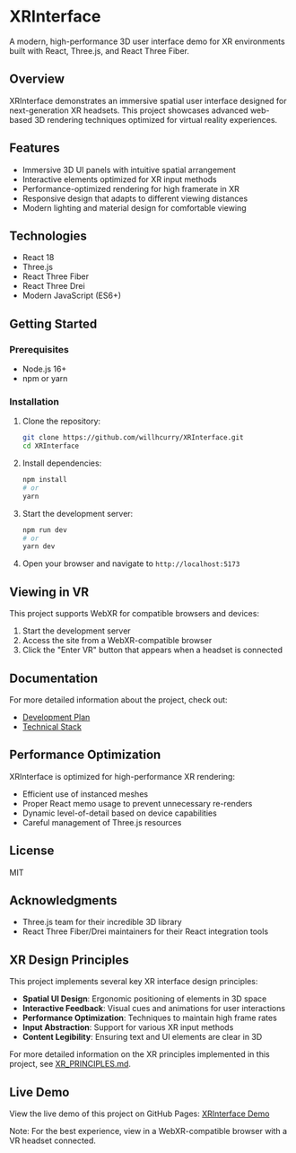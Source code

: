 # XRInterface

A modern, high-performance 3D user interface demo for XR environments built with React, Three.js, and React Three Fiber.

## Overview

XRInterface demonstrates an immersive spatial user interface designed for next-generation XR headsets. This project showcases advanced web-based 3D rendering techniques optimized for virtual reality experiences.

## Features

- Immersive 3D UI panels with intuitive spatial arrangement
- Interactive elements optimized for XR input methods
- Performance-optimized rendering for high framerate in XR
- Responsive design that adapts to different viewing distances
- Modern lighting and material design for comfortable viewing

## Technologies

- React 18
- Three.js
- React Three Fiber
- React Three Drei
- Modern JavaScript (ES6+)

## Getting Started

### Prerequisites

- Node.js 16+
- npm or yarn

### Installation

1. Clone the repository:
   ```bash
   git clone https://github.com/willhcurry/XRInterface.git
   cd XRInterface
   ```

2. Install dependencies:
   ```bash
   npm install
   # or
   yarn
   ```

3. Start the development server:
   ```bash
   npm run dev
   # or
   yarn dev
   ```

4. Open your browser and navigate to `http://localhost:5173`

## Viewing in VR

This project supports WebXR for compatible browsers and devices:

1. Start the development server
2. Access the site from a WebXR-compatible browser
3. Click the "Enter VR" button that appears when a headset is connected

## Documentation

For more detailed information about the project, check out:

- [Development Plan](./docs/DEVELOPMENT.md)
- [Technical Stack](./docs/TECHSTACK.md)

## Performance Optimization

XRInterface is optimized for high-performance XR rendering:

- Efficient use of instanced meshes
- Proper React memo usage to prevent unnecessary re-renders
- Dynamic level-of-detail based on device capabilities
- Careful management of Three.js resources

## License

MIT

## Acknowledgments

- Three.js team for their incredible 3D library
- React Three Fiber/Drei maintainers for their React integration tools

## XR Design Principles

This project implements several key XR interface design principles:

- **Spatial UI Design**: Ergonomic positioning of elements in 3D space
- **Interactive Feedback**: Visual cues and animations for user interactions
- **Performance Optimization**: Techniques to maintain high frame rates
- **Input Abstraction**: Support for various XR input methods
- **Content Legibility**: Ensuring text and UI elements are clear in 3D

For more detailed information on the XR principles implemented in this project, see [XR_PRINCIPLES.md](./docs/XR_PRINCIPLES.md).

## Live Demo

View the live demo of this project on GitHub Pages:
[XRInterface Demo](https://yourusername.github.io/XRInterface/)

Note: For the best experience, view in a WebXR-compatible browser with a VR headset connected.

